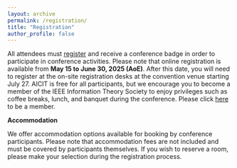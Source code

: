 ```yaml
---
layout: archive
permalink: /registration/
title: "Registration"
author_profile: false
---
```



All attendees must <a href="https://forms.office.com/r/PTiHsBfg4x" target="_blank">register</a> and receive a conference badge in order to participate in conference activities. Please note that online registration is available from **May 15 to June 30, 2025 (AoE)**. After this date, you will need to register at the on-site registration desks at the convention venue starting July 27. AICIT is free for all participants, but we encourage you to become a member of the IEEE Information Theory Society to enjoy privileges such as coffee breaks, lunch, and banquet during the conference. Please click <a href="https://www.ieee.org/membership-catalog/productdetail/showProductDetailPage.html?product=MEMIT012&searchResults=Y" target="_blank">here</a> to be a member.

**Accommodation**

We offer accommodation options available for booking by conference participants. Please note that accommodation fees are not included and must be covered by participants themselves. If you wish to reserve a room, please make your selection during the registration process.

